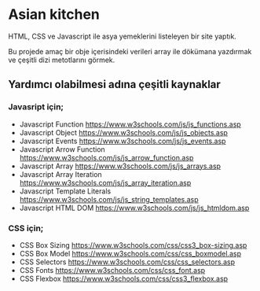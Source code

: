 # Asian kitchen

HTML, CSS ve Javascript ile asya yemeklerini listeleyen bir site yaptık.

Bu projede amaç bir obje içerisindeki verileri array ile dökümana yazdırmak ve çeşitli dizi metotlarını görmek.

## Yardımcı olabilmesi adına çeşitli kaynaklar

### Javasript için;
* Javascript Function https://www.w3schools.com/js/js_functions.asp
* Javascript Object https://www.w3schools.com/js/js_objects.asp
* Javascript Events https://www.w3schools.com/js/js_events.asp
* Javascript Arrow Function https://www.w3schools.com/js/js_arrow_function.asp
* Javascript Array https://www.w3schools.com/js/js_arrays.asp
* Javascript Array Iteration https://www.w3schools.com/js/js_array_iteration.asp
* Javascript Template Literals https://www.w3schools.com/js/js_string_templates.asp
* Javascript HTML DOM https://www.w3schools.com/js/js_htmldom.asp

### CSS için;

* CSS Box Sizing https://www.w3schools.com/css/css3_box-sizing.asp
* CSS Box Model https://www.w3schools.com/css/css_boxmodel.asp
* CSS Selectors https://www.w3schools.com/css/css_selectors.asp
* CSS Fonts https://www.w3schools.com/css/css_font.asp
* CSS Flexbox https://www.w3schools.com/css/css3_flexbox.asp
